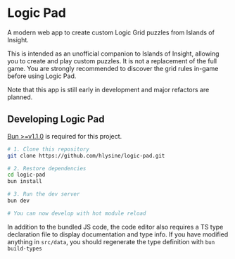 # Logic Pad

A modern web app to create custom Logic Grid puzzles from Islands of Insight.

This is intended as an unofficial companion to Islands of Insight, allowing you to create and play custom puzzles.
It is not a replacement of the full game.
You are strongly recommended to discover the grid rules in-game before using Logic Pad.

Note that this app is still early in development and major refactors are planned.

## Developing Logic Pad

[Bun >=v1.1.0](https://bun.sh/) is required for this project.

```bash
# 1. Clone this repository
git clone https://github.com/hlysine/logic-pad.git

# 2. Restore dependencies
cd logic-pad
bun install

# 3. Run the dev server
bun dev

# You can now develop with hot module reload
```

In addition to the bundled JS code, the code editor also requires a TS type declaration file to
display documentation and type info. If you have modified anything in `src/data`, you should
regenerate the type definition with `bun build-types`
